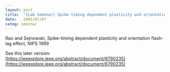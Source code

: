 ```yaml
---
layout: post
title:  "[Lab Seminar] Spike-timing dependent plasticity and orientation flash-lag effect"
date:   2005/07/07
categ: seminar
---
```






Rao and Sejnowski, Spike-timing dependent plasticity and orientation flash-lag effect, NIPS 1999



See this later version: [https://ieeexplore.ieee.org/abstract/document/6790235](https://ieeexplore.ieee.org/abstract/document/6790235)



 

